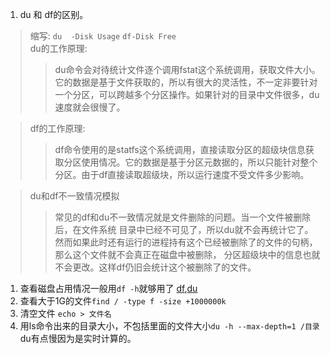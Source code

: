 1. du 和 df的区别。  
  >缩写: `du  -Disk Usage`      `df-Disk Free`   
  du的工作原理:   
  >>du命令会对待统计文件逐个调用fstat这个系统调用，获取文件大小。它的数据是基于文件获取的，所以有很大的灵活性，不一定非要针对一个分区，可以跨越多个分区操作。如果针对的目录中文件很多，du速度就会很慢了。
  
  >df的工作原理:  
  >>df命令使用的是statfs这个系统调用，直接读取分区的超级块信息获取分区使用情况。它的数据是基于分区元数据的，所以只能针对整个分区。由于df直接读取超级块，所以运行速度不受文件多少影响。
  
  >du和df不一致情况模拟  
  >>常见的df和du不一致情况就是文件删除的问题。当一个文件被删除后，在文件系统 目录中已经不可见了，所以du就不会再统计它了。然而如果此时还有运行的进程持有这个已经被删除了的文件的句柄，那么这个文件就不会真正在磁盘中被删除， 分区超级块中的信息也就不会更改。这样df仍旧会统计这个被删除了的文件。  
1. 查看磁盘占用情况一般用`df -h`就够用了  [df](http://www.cnblogs.com/peida/archive/2012/12/07/2806483.html),[du](http://www.cnblogs.com/peida/archive/2012/12/10/2810755.html)    
1. 查看大于1G的文件`find / -type f -size +1000000k`   
1. 清空文件 `echo > 文件名`   
1. 用ls命令出来的目录大小，不包括里面的文件大小`du -h --max-depth=1 /目录` du有点慢因为是实时计算的。         

